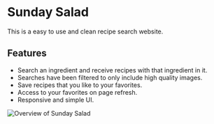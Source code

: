 <h1>Sunday Salad</h1>
<p>This is a easy to use and clean recipe search website.</p>
<h2>Features</h2>
<ul>
  <li>Search an ingredient and receive recipes with that ingredient in it.</li>
  <li>Searches have been filtered to only include high quality images.</li>
  <li>Save recipes that you like to your favorites.</li>
  <li>Access to your favorites on page refresh.</li>
  <li>Responsive and simple UI.</li>
</ul>



![Overview of Sunday Salad](https://github.com/lgrinders/RecipieApp/blob/main/Sunday%20Salad%20image.jpg?raw=true)
